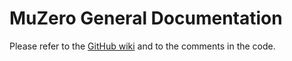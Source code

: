 # MuZero General Documentation

Please refer to
the [GitHub wiki](https://github.com/werner-duvaud/muzero-general/wiki/MuZero-Documentation) and to
the comments in the code.